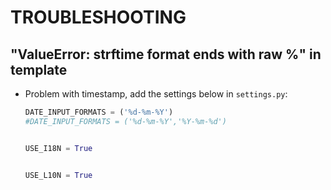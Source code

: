# TROUBLESHOOTING


## "ValueError: strftime format ends with raw %" in template
* Problem with timestamp, add the settings below in ```settings.py```:
  ```python
  DATE_INPUT_FORMATS = ('%d-%m-%Y')
  #DATE_INPUT_FORMATS = ('%d-%m-%Y','%Y-%m-%d')


  USE_I18N = True


  USE_L10N = True
  ```


<!--stackedit_data:
eyJoaXN0b3J5IjpbMTczMzI4MjgzMl19
-->
